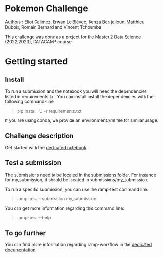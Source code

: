 # Pokemon Challenge
Authors : Eliot Calimez, Erwan Le Blévec, Kenza Ben jelloun, Matthieu Dubois, Romain Bernard and Vincent Tchoumba

This challenge was done as a project for the Master 2 Data Science (2022/2023), DATACAMP course.

# Getting started
## Install

To run a submission and the notebook you will need the dependencies listed in requirements.txt. You can install install the dependencies with the following command-line:

>pip install -U -r requirements.txt

If you are using conda, we provide an environment.yml file for similar usage.

## Challenge description

Get started with the [dedicated notebook](pokemon-challenge.ipynb)

## Test a submission

The submissions need to be located in the submissions folder. For instance for my_submission, it should be located in submissions/my_submission.

To run a specific submission, you can use the ramp-test command line:

>ramp-test --submission my_submission

You can get more information regarding this command line:

>ramp-test --help

## To go further

You can find more information regarding ramp-workflow in the [dedicated documentation](https://paris-saclay-cds.github.io/ramp-docs/ramp-workflow/stable/using_kits.html)

